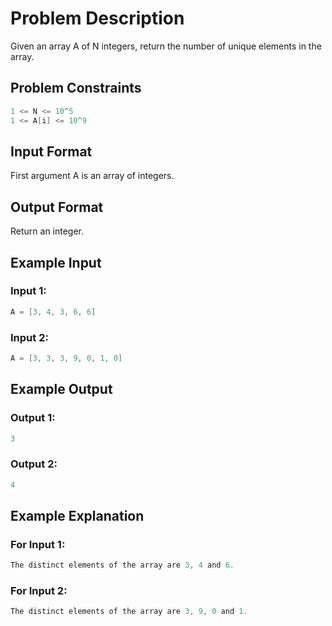 # Problem Description
Given an array A of N integers, return the number of unique elements in the array.


## Problem Constraints
```java
1 <= N <= 10^5
1 <= A[i] <= 10^9
```

## Input Format
First argument A is an array of integers.


## Output Format
Return an integer.


## Example Input
### Input 1:

```java
A = [3, 4, 3, 6, 6]
```
### Input 2: 
```java
A = [3, 3, 3, 9, 0, 1, 0]
```

## Example Output
### Output 1:
```java
3
```
### Output 2:
```java
4
```


## Example Explanation
### For Input 1:
```java
The distinct elements of the array are 3, 4 and 6.
```
### For Input 2:

```java
The distinct elements of the array are 3, 9, 0 and 1.
```